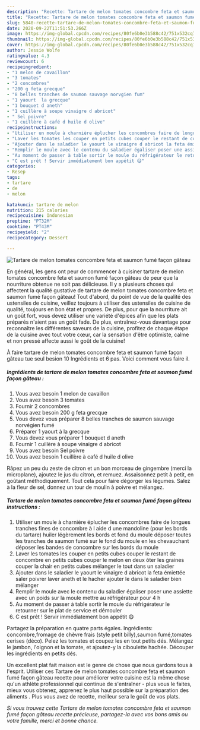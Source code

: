 ```yaml
---
description: "Recette: Tartare de melon tomates concombre feta et saumon fumé façon gâteau"
title: "Recette: Tartare de melon tomates concombre feta et saumon fumé façon gâteau"
slug: 5840-recette-tartare-de-melon-tomates-concombre-feta-et-saumon-fume-facon-gateau
date: 2020-09-22T11:51:53.266Z
image: https://img-global.cpcdn.com/recipes/80fe6b0e3b588c42/751x532cq70/tartare-de-melon-tomates-concombre-feta-et-saumon-fume-facon-gateau-photo-principale-de-la-recette.jpg
thumbnail: https://img-global.cpcdn.com/recipes/80fe6b0e3b588c42/751x532cq70/tartare-de-melon-tomates-concombre-feta-et-saumon-fume-facon-gateau-photo-principale-de-la-recette.jpg
cover: https://img-global.cpcdn.com/recipes/80fe6b0e3b588c42/751x532cq70/tartare-de-melon-tomates-concombre-feta-et-saumon-fume-facon-gateau-photo-principale-de-la-recette.jpg
author: Jessie Wolfe
ratingvalue: 4.3
reviewcount: 6
recipeingredient:
- "1 melon de cavaillon"
- "3 tomates"
- "2 concombres"
- "200 g feta grecque"
- "8 belles tranches de saumon sauvage norvgien fum"
- "1 yaourt  la grecque"
- "1 bouquet d aneth"
- "1 cuillère à soupe vinaigre d abricot"
- " Sel poivre"
- "1 cuillère à café d huile d olive"
recipeinstructions:
- "Utiliser un moule à charnière éplucher les concombres faire de longues tranches fines de concombre à l aide d une mandoline (pour les bords du tartare) huiler légèrement les bords et fond du moule déposer toutes les tranches de saumon fumé sur le fond du moule en les chevauchant déposer les bandes de concombre sur les bords du moule"
- "Laver les tomates les couper en petits cubes couper le restant de concombre en petits cubes couper le melon en deux ôter les graines couper la chair en petits cubes mélanger le tout dans un saladier"
- "Ajouter dans le saladier le yaourt le vinaigre d abricot la feta émiettée saler poivrer laver aneth et le hacher ajouter le dans le saladier bien mélanger"
- "Remplir le moule avec le contenu du saladier égaliser poser une assiette avec un poids sur la moule mettre au réfrigérateur pour 4 h"
- "Au moment de passer à table sortir le moule du réfrigérateur le retourner sur le plat de service et démouler"
- "C est prêt ! Servir immédiatement bon appétit 😋"
categories:
- Resep
tags:
- tartare
- de
- melon

katakunci: tartare de melon 
nutrition: 215 calories
recipecuisine: Indonesian
preptime: "PT32M"
cooktime: "PT43M"
recipeyield: "2"
recipecategory: Dessert

---
```



![Tartare de melon tomates concombre feta et saumon fumé façon gâteau](https://img-global.cpcdn.com/recipes/80fe6b0e3b588c42/751x532cq70/tartare-de-melon-tomates-concombre-feta-et-saumon-fume-facon-gateau-photo-principale-de-la-recette.jpg)

En général, les gens ont peur de commencer à cuisiner tartare de melon tomates concombre feta et saumon fumé façon gâteau de peur que la nourriture obtenue ne soit pas délicieuse. Il y a plusieurs choses qui affectent la qualité gustative de tartare de melon tomates concombre feta et saumon fumé façon gâteau! Tout d'abord, du point de vue de la qualité des ustensiles de cuisine, veillez toujours à utiliser des ustensiles de cuisine de qualité, toujours en bon état et propres. De plus, pour que la nourriture ait un goût fort, vous devez utiliser une variété d'épices afin que les plats préparés n'aient pas un goût fade. De plus, entraînez-vous davantage pour reconnaître les différentes saveurs de la cuisine, profitez de chaque étape de la cuisine avec tout votre cœur, car la sensation d'être optimiste, calme et non pressé affecte aussi le goût de la cuisine!

<!--inarticleads1-->

À faire tartare de melon tomates concombre feta et saumon fumé façon gâteau tue seul besion 10 Ingrédients et 6 pas. Voici comment vous faire il.

##### Ingrédients de tartare de melon tomates concombre feta et saumon fumé façon gâteau :

1. Vous avez besoin 1 melon de cavaillon
1. Vous avez besoin 3 tomates
1. Fournir 2 concombres
1. Vous avez besoin 200 g feta grecque
1. Vous devez vous préparer 8 belles tranches de saumon sauvage norvégien fumé
1. Préparer 1 yaourt à la grecque
1. Vous devez vous préparer 1 bouquet d aneth
1. Fournir 1 cuillère à soupe vinaigre d abricot
1. Vous avez besoin  Sel poivre
1. Vous avez besoin 1 cuillère à café d huile d olive


Râpez un peu du zeste de citron et un bon morceau de gingembre (merci la microplane), ajoutez le jus du citron, et remuez. Assaisonnez petit à petit, en goûtant méthodiquement. Tout cela pour faire dégorger les légumes. Salez à la fleur de sel, donnez un tour de moulin à poivre et mélangez. 

<!--inarticleads2-->

##### Tartare de melon tomates concombre feta et saumon fumé façon gâteau instructions :

1. Utiliser un moule à charnière éplucher les concombres faire de longues tranches fines de concombre à l aide d une mandoline (pour les bords du tartare) huiler légèrement les bords et fond du moule déposer toutes les tranches de saumon fumé sur le fond du moule en les chevauchant déposer les bandes de concombre sur les bords du moule
1. Laver les tomates les couper en petits cubes couper le restant de concombre en petits cubes couper le melon en deux ôter les graines couper la chair en petits cubes mélanger le tout dans un saladier
1. Ajouter dans le saladier le yaourt le vinaigre d abricot la feta émiettée saler poivrer laver aneth et le hacher ajouter le dans le saladier bien mélanger
1. Remplir le moule avec le contenu du saladier égaliser poser une assiette avec un poids sur la moule mettre au réfrigérateur pour 4 h
1. Au moment de passer à table sortir le moule du réfrigérateur le retourner sur le plat de service et démouler
1. C est prêt ! Servir immédiatement bon appétit 😋


Partagez la préparation en quatre parts égales. Ingrédients: concombre,fromage de chèvre frais (style petit billy),saumon fumé,tomates cerises (déco). Pelez les tomates et coupez les en tout petits dés. Mélangez le jambon, l&#39;oignon et la tomate, et ajoutez-y la ciboulette hachée. Découper les ingrédients en petits dés. 

<!--inarticleads1-->

<p>
Un excellent plat fait maison est le genre de chose que nous gardons tous à l'esprit. Utiliser ces Tartare de melon tomates concombre feta et saumon fumé façon gâteau recette pour améliorer votre cuisine est la même chose qu'un athlète professionnel qui continue de s'entraîner - plus vous le faites, mieux vous obtenez, apprenez le plus haut possible sur la préparation des aliments . Plus vous avez de recette, meilleur sera le goût de vos plats.
</p>

<p>
<i>Si vous trouvez cette Tartare de melon tomates concombre feta et saumon fumé façon gâteau recette précieuse, partagez-la avec vos bons amis ou votre famille, merci et bonne chance.</i>
</p>
